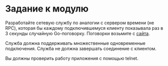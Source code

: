 # Задание к модулю

Разработайте сетевую службу по аналогии с сервером времени (не RPC), которая бы каждому подключившемуся клиенту показывала раз в 3 секунды случайную Go-поговорку. Поговорки возьмите с [сайта](https://go-proverbs.github.io/).

Служба должна поддерживать множественные одновременные подключения. Служба не должна завершать соединение с клиентом.

Вы должны проверить работу приложения с помощью telnet.